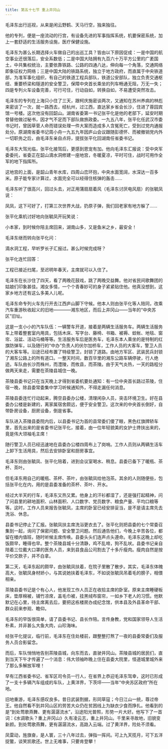 ```yaml
---
title: 第五十七节 重上井冈山
---
```


毛泽东出行巡视，从来是闲云野鹤、天马行空，独来独往。

他的专列，便是一座流动的行宫，有设备先进的军事指挥系统，机要保密系统，加上一套舒适的生活服务设施，医疗保健设施。

毛泽东为甚么长期选择火车做自己的出巡工具？皆由以下原因促成：一是中国的航空事业还很落后，安全系数低；二是中国大陆拥有九百六十万平方公里的广袤国土，中共集权统治，主要依靠铁路、公路的四通八达，伸向每一个角落，交通网络即象征权力网络；三是中国大陆的铁路系统，独立于地方政府，而直属于中央铁道部，为准军事化组织，有自己的铁道工程兵部队，铁道公安部队，独立负责交通枢纽、重要桥梁和隧道的安全警卫，保障中央首长乘坐的列车畅通无阻，万无一失；四是专列火车设备完善，可行可住，行动自如，转换自如，不易遭受突然攻击。

毛泽东的专列在上海只小住了三天，跟柯庆施密谈两次，又通知在苏州养病的林彪来密谈了一次，就一路西去，经杭州，过江西，直达家乡省会长沙，住进了蓉园宾馆一号楼。这次他没有回韶山。湖南省委第一书记张平化是他的老部下，延安时期曾替他做过秘书，因才气不足而下部队做旅政委。一九五八年，张平化任武汉市委书记时，曾因草菅人命而错误处理一件大案而造成多人含冤死亡，受到过党内通报处分。原湖南省委书记周小舟一九五九年因庐山会议跟随彭德怀、而被撤销党内外一切职务之后，由毛泽东亲自点将，提拔张平化回湖南任省委书记。

毛泽东大驾光临，张平化接驾后，更感到恩宠有加。他向毛泽东汇报说：受中央军委委托，省委正在韶山滴水洞修建一座地宫，冬暖夏凉，平时可住，战时可用作全军的地下指挥所。

这地宫的上面，是韶山青年水库，四周山峦环抱，中央水面宽阔，水深达一百多米。原子能专家计算过，水面完全可以经得住核弹的轰击……

毛泽东听了很高兴，回过头去，对正用蒲扇扇着风（毛泽东讨厌电风扇）的张毓凤说：

凤凤，这下可好了，打第三次世界大战，扔原子弹，我们回老家有地方躲了……

张平化乘机讨好地向张毓凤开玩笑说：

小本家，到时候你陪主席回来，湖南山多，又是鱼米之乡，最安全！

毛泽东继而转向张平化问：

滴水洞工程，早听罗长子汇报过。甚么时候完成呀？

张平化连忙回答：

工程已接近扫尾，至迟明年春天，主席就可以入住了。

毛泽东在长沙住了四天，看了两晚花鼓戏，跳了两晚交益舞。他对省民间歌舞团的姑娘们印象甚佳。湘女多情，一个个青春妙可的身子紧紧贴住他。他真没想到，这家乡地方还有这么多美人儿呢。

毛泽东命专列火车先行开去江西庐山脚下守候。他本人则由张平化等人陪同，改乘汽车重游秋收起义的旧地————湘东地区，而后上井冈山——当年的“中央苏区”旧址。

这是一支小小的汽车队伍：一辆警车开道，接着是两辆生活服务车。两辆生活服务车上带着整套室内用具，包括木床、写字台、藤椅、书箱、被褥、蚊帐、地毯、窗帘、浴盆、活动马桶等等。生活服务车后是医务车，毛泽东本人乘坐的是特制的红旗防弹车，以及随行的“中办”负责人的伏尔加桥车，工作人员的大客车，警卫人员的大客车等。沿途已经布置了特级警卫，封锁了道路。由地方军区、武装民兵封锁了湘东公路上的所有道口。一整天时间，数百华里的湘东公路车辆停驶，行人绝迹。车队由长沙而株州，而澧陵，而攸县，而茶陵。由于天气炎热，一天的路程分做两天来走，需要在茶陵县城住一晚。

茶陵县委书记只在当天晚上才得到省委机要处通知：有一位中央首长路过茶陵，住宿一晚，除县委常委集中学习听候通知外，不得走漏任何消息。

茶陵县委连忙行动起来，腾空县委办公楼，清理闲杂人员，突击环境卫生。好在县委办公楼是新建的，离家属宿舍颇远，便于安全警卫。这次来的中央首长倒好，自带卧房设备，厨房设备，倒是省事。

车队进入茶陵县委院内后，以县委书记为首的县常委们傻了眼，黑色红旗牌轿车里，首先出来的是省委书记张平化，接着，由一位年轻貌美的女护士搀扶出来的，竟是伟大领袖毛主席！

随行警卫人员已经迅速地在县委办公楼四周布上了岗哨。工作人员则从两辆生活车上卸下生活用具，然后去安排卧室和厨房事宜。

毛泽东则由张毓凤、张平化陪着，进到会议室喝水、稍息。县委已备下了暖瓶、茶杯、茶叶。

但毛泽东用自己的暖瓶、茶杯、茶叶，由张毓凤给他泡茶。其余的人则随便些，包括张平化在内，用的是县委准备的茶杯、茶叶、开水。

经过大半天的行车，毛泽东又热又累。他身上的汗衫都湿了，还是强打起精神，问了问县里的耕地面积、山林面积、人口数字、党员数字、粮食产量、平均口粮等等。这时，工作人员来报告张毓凤，主席的卧室已经安排妥当，是不是请主席先去洗浴、休息。

县委书记停止了汇报。张毓凤扶主席洗浴更衣去了。张平化则把县委的七个常委召集到一起，询问了保密问题、安全警卫问题。然后通告他们，今晚上辛苦各位，都留在楼内值班，随时听候主席传唤。县委头头们连声点头遵命。毛泽东这晚上却吃饭颇早，睡得也早。整个茶陵县城十分清静，鸡不乱啼，狗不乱吠。县委书记亲自陪着三位戴大口罩的医务人员，来到县食品公司割去了十多斤瘦肉。瘦肉自然是按平价交款子，并不白拿。

第二天，毛泽东起的颇早，由张毓凤扶着，在院子里散了散步。其实，毛泽东体魄高大，张毓凤身材娇小，与其说她扶着毛泽东，不如说张毓凤吊着毛的膀子，相偎相亲。

茶陵县委书记是个有心人，他发现工作人员正在收拾主席的卧室。原来主席睡硬板床，垫厚棉被，铺竹凉席，盖毛巾被，挂黑绒布窗帘，一如乡下老人的习惯。他默默记在心里，待主席离去后，要把这栋楼房办成纪念馆，供本县及外县革命干部、群众前来参观、瞻仰。

毛泽东的早饭很简单，请了县委书记、县长作陪。言传身教，党和国家领导人生活朴素，并非甚么大鱼大肉，山珍海味。

经张平化提议，临行前，毛泽东在住处楼前，跟整整打熬了一夜的县委常委们及服务人员合影留念。

而后，车队悄悄地告别茶陵县城，向东而去，直驶井冈山。茶陵县城的居民们，直到当天下午才传遍了一个消息：伟大领袖昨晚上住在县委大院里，怪道城里城外来了那么多解放军哩！

早有江西省委书记、省军区司令员一行人，在省界上恭迎毛泽东驾幸，这时已形成了一支十多辆汽车组成的车队，上黄洋界，下茨坪——当年“中央苏区政府”所在地。

旧地重游，毛泽东感叹良多。昔日武装割据，形同草寇；今日江山一统，尊过帝王。他自然看不到井冈山区的劳苦大众仍在贫困线上为缺衣少食而挣扎。他看到的是“到处莺歌燕舞、更有潺潺流水”，沿途阳光普照，形势一片大好。他写下了一首词：《水调歌头？重上井冈山》久有凌云志，重上井冈山。千里来寻故地，旧貌变新颜。到处莺歌燕舞，更有潺潺流水，高路入云端。过了黄洋界，险处不须看。

凤雷动，旌旗奋，是人寰，三十八年过去，弹指一挥间。可上九天揽月，可下五洋捉鳖，谈笑凯歌还。世上无难事，只要肯登攀！
